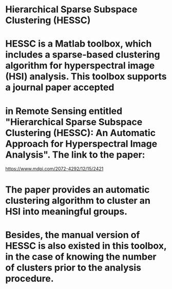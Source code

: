 # Hierarchical Sparse Subspace Clustering (HESSC)
# HESSC is a Matlab toolbox, which includes a sparse-based clustering algorithm for hyperspectral image (HSI) analysis. This toolbox supports a journal paper accepted 
# in Remote Sensing entitled "Hierarchical Sparse Subspace Clustering (HESSC): An Automatic Approach for Hyperspectral Image Analysis". The link to the paper:
https://www.mdpi.com/2072-4292/12/15/2421
# The paper provides an automatic clustering algorithm to cluster an HSI into meaningful groups.
# Besides, the manual version of HESSC is also existed in this toolbox, in the case of knowing the number of clusters prior to the analysis procedure.
